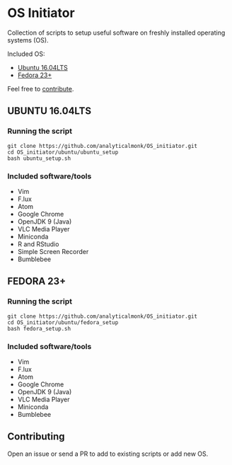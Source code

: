 # OS Initiator

Collection of scripts to setup useful software on freshly installed operating systems (OS).

Included OS:
- [Ubuntu 16.04LTS](#ubuntu16)
- [Fedora 23+](#fedora)

Feel free to [contribute](#contributing).

## UBUNTU 16.04LTS

### Running the script

```
git clone https://github.com/analyticalmonk/OS_initiator.git
cd OS_initiator/ubuntu/ubuntu_setup
bash ubuntu_setup.sh
```
### Included software/tools

- Vim
- F.lux
- Atom
- Google Chrome
- OpenJDK 9 (Java)
- VLC Media Player
- Miniconda
- R and RStudio
- Simple Screen Recorder
- Bumblebee

## FEDORA 23+

### Running the script

```
git clone https://github.com/analyticalmonk/OS_initiator.git
cd OS_initiator/ubuntu/fedora_setup
bash fedora_setup.sh
```
### Included software/tools

- Vim
- F.lux
- Atom
- Google Chrome
- OpenJDK 9 (Java)
- VLC Media Player
- Miniconda
- Bumblebee

## Contributing

Open an issue or send a PR to add to existing scripts or add new OS.
